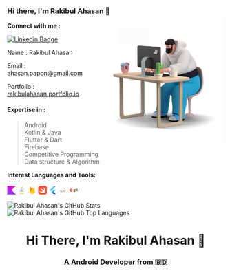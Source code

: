### Hi there, I'm Rakibul Ahasan 👋<a target="_blank" href="#"><img align="right" alt="GIF" src="https://raw.githubusercontent.com/PaponAhasan/PaponAhasan/main/folder.png?raw=true" width="300" /></a>

**Connect with me :**
<!--
https://github.com/shameemreza/shameemreza/blob/master/code.gif
[![Instagram Badge](https://img.shields.io/badge/-Instagram-e4405f?style=flat-square&logo=Instagram&logoColor=white)](https://www.instagram.com/ahasan.papon/)
-->
[![Linkedin Badge](https://img.shields.io/badge/-LinkedIn-0e76a8?style=flat-square&logo=Linkedin&logoColor=white)](https://www.linkedin.com/in/rakibul-ahasan-100742192/)
<!--
[![Website Badge](https://img.shields.io/badge/Website-3b5998?style=flat-square&logo=google-chrome&logoColor=white)](https://www.facebook.com/Programming-Info-104849895175821)
[![Twitter Badge](https://img.shields.io/badge/-Twitter-00acee?style=flat-square&logo=Twitter&logoColor=white)](https://twitter.com/AhasanPapon)
[![YouTube Badge](https://img.shields.io/badge/-YouTube-e4405f?style=flat-square&logo=Youtube&logoColor=white)](https://www.youtube.com/channel/UCDxZiewwjTrjmhsLNz-aO9w)
[![Facebook Badge](https://img.shields.io/badge/-Facebook-0088cc?style=flat-square&logo=Facebook&logoColor=white)](https://www.facebook.com/R.Ahasan.Papon)
-->

<!-- **Hobbies :** I like to  writing/blogging, ride the bicycle, cooking, swimming, and working out. I also like reading Story books, and searching on internet, and also binge watching a good hollywood Movies while it’s raining outside.

**Others Interests :** `Problem Solving`, `Research`, `Planning`, `Travelling`, `Swimming`, `Cricket`, `Reading blogs`

**Education :** B.Sc. in computer science, From BUBT Uniersity, Dhaka -->

Name :   Rakibul Ahasan

<!-- Description :  Software Engineer -->

Email :  ahasan.papon@gmail.com

Portfolio : [rakibulahasan.portfolio.io](https://paponahasan.github.io)

#### Expertise in :

> Android <br/>
> Kotlin & Java <br/>
> Flutter & Dart<br/>
> Firebase <br/>
> Competitive Programming <br/>
> Data structure & Algorithm <br/>
<!--
> Linux <br/>
> MySQL <br/>
> OOP <br/>
> Git & GitHub <br/>
> Php & Laravel <br/>
> API Integration like Facebook, Google, SMS, and Payment Gateway <br/>
> Microservices, REST API <br/>
-->
**Interest Languages and Tools:** </br></br>
<code><img height="20" src="https://raw.githubusercontent.com/github/explore/80688e429a7d4ef2fca1e82350fe8e3517d3494d/topics/kotlin/kotlin.png"></code>
<code><img height="20" src="https://raw.githubusercontent.com/github/explore/80688e429a7d4ef2fca1e82350fe8e3517d3494d/topics/java/java.png"></code>
<code><img height="20" src="https://raw.githubusercontent.com/github/explore/80688e429a7d4ef2fca1e82350fe8e3517d3494d/topics/firebase/firebase.png"></code>
<code><img height="20" src="https://raw.githubusercontent.com/github/explore/80688e429a7d4ef2fca1e82350fe8e3517d3494d/topics/swift/swift.png"></code>
<code><img height="20" src="https://raw.githubusercontent.com/github/explore/80688e429a7d4ef2fca1e82350fe8e3517d3494d/topics/flutter/flutter.png"></code>
<code><img height="20" src="https://raw.githubusercontent.com/github/explore/80688e429a7d4ef2fca1e82350fe8e3517d3494d/topics/mysql/mysql.png"></code>
<code><img height="20" src="https://raw.githubusercontent.com/github/explore/80688e429a7d4ef2fca1e82350fe8e3517d3494d/topics/git/git.png"></code>

<!--
<code><img height="20" src="https://raw.githubusercontent.com/github/explore/80688e429a7d4ef2fca1e82350fe8e3517d3494d/topics/python/python.png"></code>
<code><img height="20" src="https://raw.githubusercontent.com/github/explore/80688e429a7d4ef2fca1e82350fe8e3517d3494d/topics/cpp/cpp.png"></code>
<code><img height="20" src="https://raw.githubusercontent.com/github/explore/80688e429a7d4ef2fca1e82350fe8e3517d3494d/topics/laravel/laravel.png"></code>
<code><img height="20" src="https://raw.githubusercontent.com/github/explore/80688e429a7d4ef2fca1e82350fe8e3517d3494d/topics/django/django.png"></code>
<code><img height="20" src="https://raw.githubusercontent.com/github/explore/80688e429a7d4ef2fca1e82350fe8e3517d3494d/topics/javascript/javascript.png"></code>
<code><img height="20" src="https://raw.githubusercontent.com/github/explore/80688e429a7d4ef2fca1e82350fe8e3517d3494d/topics/angular/angular.png"></code>
<code><img height="20" src="https://raw.githubusercontent.com/github/explore/80688e429a7d4ef2fca1e82350fe8e3517d3494d/topics/react/react.png"></code>
<code><img height="20" src="https://raw.githubusercontent.com/github/explore/80688e429a7d4ef2fca1e82350fe8e3517d3494d/topics/vue/vue.png"></code> -->

<img  alt="Rakibul Ahasan's GitHub Stats" src="https://github-readme-stats.vercel.app/api?username=PaponAhasan&show_icons=true&hide_border=true&theme=radical" />  

<img  alt="Rakibul Ahasan's GitHub Top Languages" src="https://github-readme-stats.vercel.app/api/top-langs/?username=PaponAhasan&theme=radical" />  


<!--
<details>
     
  <summary>:zap: GitHub Stats</summary>
   <br />
   <img  src="https://github-readme-stats.vercel.app/api?username=PaponAhasan&show_icons=true&hide_border=true&theme=tokyonight" width="48%" align="right" >
   <img  src="https://github-readme-streak-stats.herokuapp.com/?user=PaponAhasan&theme=tokyonight&hide_border=true" width="49%" >
   <img  alt="Rakibul Ahasan's GitHub Stats" src="https://github-readme-stats.vercel.app/api?username=PaponAhasan&show_icons=true&hide_border=true&theme=radical" /> 

</details> 
 
<details>
     
  <summary>:zap: Most Used Languages</summary>
  <br />
  <img  alt="Rakibul Ahasan's GitHub Top Languages" src="https://github-readme-stats.vercel.app/api/top-langs/?username=PaponAhasan&theme=radical" />

  <img  src="https://github-readme-streak-stats.herokuapp.com/?user=PaponAhasan&theme=tokyonight&hide_border=true" width="49%" >

</details>
   <br />  
-->

<!-- 
![Profile views](https://gpvc.arturio.dev/PaponAhasan)

![GitHub Activity Graph](https://activity-graph.herokuapp.com/graph?username=PaponAhasan&bg_color=000000&color=4fff67&line=4fff67&point=ffffff&area=true&hide_border=true)
 -->

<h1 align="center">Hi There, I'm Rakibul Ahasan 👋</h1>

<h3 align="center">A Android Developer from 🇧🇩 </h3>
<br/>
<div align="center">

<!--
![Ahasan](gitartwork.svg)

</div>

 <div id="badges">
   <a href="https://www.linkedin.com/in/rakibul-ahasan-100742192/">
      <img src="https://img.shields.io/badge/LinkedIn-%230077B5.svg?style=for-the-badge&logo=linkedin&logoColor=white" alt="LinkedIn Badge"/>
   </a>
   <a href="https://twitter.com/PaponAhasan">
      <img src="https://img.shields.io/badge/Twitter-%231DA1F2.svg?style=for-the-badge&logo=twitter&logoColor=white" alt="Twitter Badge"/>
   </a>

   <img  align="right" src="https://komarev.com/ghpvc/?username=PaponAhasan&label=Profile%20views&color=green&style=flat" alt="PaponAhasan" />
   <a align="right" href="https://github.com/ferasbbm?tab=followers">
      <img  align="right" src="https://img.shields.io/github/followers/PaponAhasan?username=PaponAhasan&label=Followers" alt="PaponAhasan" />
   </a>
</div> 

-->
